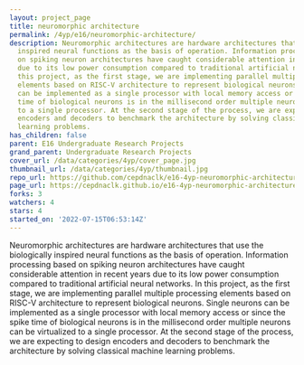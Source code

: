 ```yaml
---
layout: project_page
title: neuromorphic architecture
permalink: /4yp/e16/neuromorphic-architecture/
description: Neuromorphic architectures are hardware architectures that use the biologically
  inspired neural functions as the basis of operation. Information processing based
  on spiking neuron architectures have caught considerable attention in recent years
  due to its low power consumption compared to traditional artificial neural networks.  In
  this project, as the first stage, we are implementing parallel multiple processing
  elements based on RISC-V architecture to represent biological neurons. Single neurons
  can be implemented as a single processor with local memory access or since the spike
  time of biological neurons is in the millisecond order multiple neurons can be virtualized
  to a single processor. At the second stage of the process, we are expecting to design
  encoders and decoders to benchmark the architecture by solving classical machine
  learning problems.
has_children: false
parent: E16 Undergraduate Research Projects
grand_parent: Undergraduate Research Projects
cover_url: /data/categories/4yp/cover_page.jpg
thumbnail_url: /data/categories/4yp/thumbnail.jpg
repo_url: https://github.com/cepdnaclk/e16-4yp-neuromorphic-architecture
page_url: https://cepdnaclk.github.io/e16-4yp-neuromorphic-architecture
forks: 3
watchers: 4
stars: 4
started_on: '2022-07-15T06:53:14Z'
---
```


Neuromorphic architectures are hardware architectures that use the biologically inspired neural functions as the basis of operation. Information processing based on spiking neuron architectures have caught considerable attention in recent years due to its low power consumption compared to traditional artificial neural networks.  In this project, as the first stage, we are implementing parallel multiple processing elements based on RISC-V architecture to represent biological neurons. Single neurons can be implemented as a single processor with local memory access or since the spike time of biological neurons is in the millisecond order multiple neurons can be virtualized to a single processor. At the second stage of the process, we are expecting to design encoders and decoders to benchmark the architecture by solving classical machine learning problems.